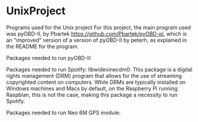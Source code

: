 # UnixProject
Programs used for the Unix project
  For this project, the main program used was pyOBD-II, by Pbartek https://github.com/Pbartek/pyOBD-pi, 
  which is an "improved" version of a version of pyOBD-II by peterh, as explained in the README for the
  program. 

Packages needed to run pyOBD-II:
  

Packages needed to run Spotify:
  libwidevinecdm0: This package is a digital rights management (DRM) program that allows for the use
  of streaming copyrighted content on computers. While DRMs are typically installed on Windows machines
  and Macs by default, on the Raspberry Pi running Raspbian, this is not the case, making this package
  a necessity to run Spotify.

Packages needed to run Neo 6M GPS module:
  
